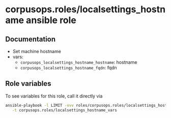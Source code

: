 # corpusops.roles/localsettings_hostname ansible role
## Documentation

- Set machine hostname
- vars:
    - ``corpusops_localsettings_hostname_hostname``: hostname
    - ``corpusops_localsettings_hostname_fqdn``: fqdn

## Role variables
To see variables for this role, call it directly via
```bash
ansible-playbook -l LIMIT -vvv roles/corpusops.roles/localsettings_hostname/role.yml \
   -t corpusops.roles/localsettings_hostname_vars
```
